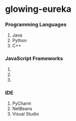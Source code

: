 # glowing-eureka

### Programming Languages
1. Java
2. Python
3. C++

### JavaScript Frameworks
1. 
2. 
3. 

### IDE
1. PyCharm
2. NetBeans
3. Visual Studio